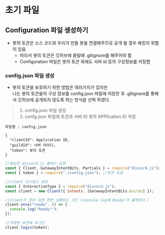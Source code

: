 # 초기 파일

## Configuration 파일 생성하기

- 봇의 토큰은 소스 코드와 우리가 만들 봇을 연결해주므로 공개 될 경우 해킹의 위험이 있음
  - 따라서 봇의 토큰은 깃허브에 올릴때 .gitignore를 해주어야 함
  - Configuration 파일은 봇의 토큰 외에도 서버 id 등의 구성정보를 저장함

### config.json 파일 생성

- 봇의 토큰을 보호하기 위한 방법은 여러가지가 있지만  
  나는 봇의 토큰들의 구성 정보를 config.json 파일에 저장한 후
  .gitignore를 통해서 깃허브에 공개되지 않도록 하는 방식을 선택 하였다.

> 1. config.json 파일 생성
> 2. confg.json 파일에 토큰과 서버 ID 봇의 APPlication ID 저장

```
파일명 : config.json

{
  "clientId": Application ID,
  "guildId": 서버 아이디,
  "token": 봇의 토큰
}
```

```javascript
//필요한 discord.js 클래스 요청
const { Client, GatewayIntentBits, Partials } = require("discord.js");
const { token } = require("./config.json"); //토큰 요청

//client 인스턴스 생성
const { InteractionType } = require("discord.js");
const client = new Client({ intents: [GatewayIntentBits.Guilds] });

//client가 준비 되면 한번 실행되는 코드 (console.log에 Ready!가 출력된다.)
client.once("ready", () => {
  console.log("Ready!");
});

//지정한 토큰에 로그인
client.login(token);
```
